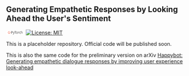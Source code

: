 ## Generating Empathetic Responses by Looking Ahead the User's Sentiment

<img src="img/pytorch-logo-dark.png" width="10%"> [![License: MIT](https://img.shields.io/badge/License-MIT-yellow.svg)](https://opensource.org/licenses/MIT) 

This is a placeholder repository. Official code will be published soon.

This is also the same code for the preliminary version on arXiv [Happybot: Generating empathetic dialogue responses by improving user experience look-ahead](https://arxiv.org/pdf/1906.08487.pdf)
